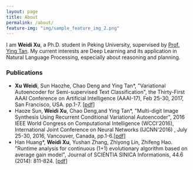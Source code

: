 ```yaml
---
layout: page
title: About
permalink: /about/
feature-img: "img/sample_feature_img_2.png"
---
```


I am **Weidi Xu**, a Ph.D. student in Peking University, supervised by [Prof. Ying Tan](http://www.cis.pku.edu.cn/faculty/system/tanying/TYBiograph.htm). My current interests are Deep Learning and its application in Natural Language Processing, especially about reasoning and planning.

### Publications
- **Xu Weidi**, Sun Haozhe, Chao Deng and Ying Tan\*, "Variational Autoencoder for Semi-supervised Text Classification", the Thirty-First AAAI Conference on Artificial Intelligence (AAAI-17), Feb 25-30, 2017, San Francisco, USA. pp.1-7. [[pdf]](https://arxiv.org/pdf/1603.02514.pdf)
- Haoze Sun, **Weidi Xu**, Chao Deng,and Ying Tan\*, "Multi-digit Image Synthesis Using Recurrent Conditional Variational Autoencoder", 2016 IEEE World Congress on Computational Intelligence (WCCI'2016), International Joint Conference on Neural Networks (IJCNN'2016) , July 25-30, 2016, Vancouver, Canada, pp.1-6.[[pdf]](http://www.cil.pku.edu.cn/publications/papers/2016/SunXuDengTanIJCNN2016.pdf)
- Han Huang\*, **Weidi Xu**, Yushan Zhang, Zhiyong Lin, Zhifeng Hao. "Runtime analysis for continuous (1+1) evolutionary algorithm based on average gain model", Journal of SCIENTIA SINICA Informationis, 44.6 (2014): 811-824. [[pdf]](http://engine.scichina.com/downloadPdf/noPCE5orkD2Wac4AD)
